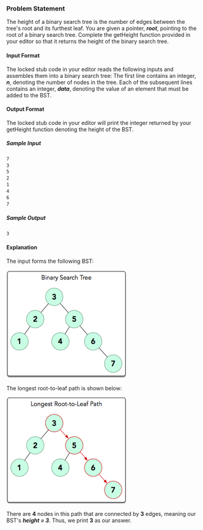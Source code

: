 ### Problem Statement

The height of a binary search tree is the number of edges between the tree's root and its furthest leaf. You are given a pointer, ***root***, pointing to the root of a binary search tree. Complete the getHeight function provided in your editor so that it returns the height of the binary search tree.

#### Input Format

The locked stub code in your editor reads the following inputs and assembles them into a binary search tree:
The first line contains an integer, ***n***, denoting the number of nodes in the tree.
Each of the  subsequent lines contains an integer, ***data***, denoting the value of an element that must be added to the BST.

#### Output Format

The locked stub code in your editor will print the integer returned by your getHeight function denoting the height of the BST.

##### Sample Input
```bash
7
3
5
2
1
4
6
7
```

##### Sample Output
```bash
3
```

#### Explanation

The input forms the following BST:

![image.png](./input_forms.png)

The longest root-to-leaf path is shown below:

![image-2.png](./longest_root.png)


There are **4** nodes in this path that are connected by **3** edges, meaning our BST's ***height = 3***. Thus, we print **3** as our answer.